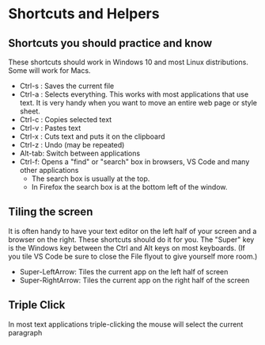 # Shortcuts and Helpers

## Shortcuts you should practice and know

These shortcuts should work in Windows 10 and most Linux distributions.  Some will work for Macs.

* Ctrl-s : Saves the current file
* Ctrl-a : Selects everything.  This works with most applications that use text.  It is very handy when you want to move an entire web page or style sheet.
* Ctrl-c : Copies selected text
* Ctrl-v : Pastes text
* Ctrl-x : Cuts text and puts it on the clipboard
* Ctrl-z : Undo (may be repeated)
* Alt-tab: Switch between applications
* Ctrl-f: Opens a "find" or "search" box in browsers, VS Code and many other applications
  * The search box is usually at the top.
  * In Firefox the search box is at the bottom left of the window.
## Tiling the screen

It is often handy to have your text editor on the left half of your screen and a browser on the right.  These shortcuts should do it for you.  The "Super" key is the Windows key between the Ctrl and Alt keys on most keyboards.  (If you tile VS Code be sure to close the File flyout to give yourself more room.)

* Super-LeftArrow: Tiles the current app on the left half of screen
* Super-RightArrow: Tiles the current app on the right half of the screen

## Triple Click

In most text applications triple-clicking the mouse will select the current paragraph
